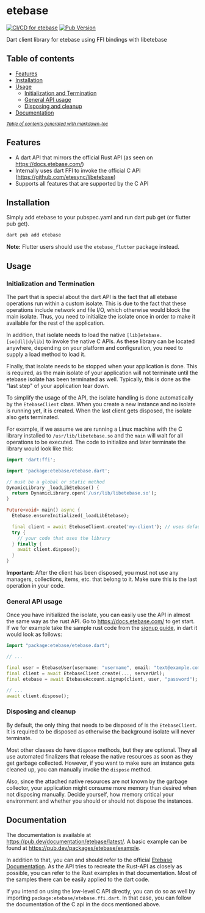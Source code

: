 # etebase
[![CI/CD for etebase](https://github.com/Skycoder42/etebase-dart/actions/workflows/etebase.yaml/badge.svg)](https://github.com/Skycoder42/etebase-dart/actions/workflows/etebase.yaml)
[![Pub Version](https://img.shields.io/pub/v/etebase)](https://pub.dev/packages/etebase)

Dart client library for etebase using FFI bindings with libetebase

## Table of contents
- [Features](#features)
- [Installation](#installation)
- [Usage](#usage)
  * [Initialization and Termination](#initialization-and-termination)
  * [General API usage](#general-api-usage)
  * [Disposing and cleanup](#disposing-and-cleanup)
- [Documentation](#documentation)

<small><i><a href='https://ecotrust-canada.github.io/markdown-toc/'>Table of contents generated with markdown-toc</a></i></small>

## Features
- A dart API that mirrors the official Rust API (as seen on https://docs.etebase.com/)
- Internally uses dart FFI to invoke the official C API (https://github.com/etesync/libetebase)
- Supports all features that are supported by the C API

## Installation
Simply add etebase to your pubspec.yaml and run dart pub get (or flutter pub get).

```sh
dart pub add etebase
```

**Note:** Flutter users should use the `etebase_flutter` package instead.

## Usage
### Initialization and Termination
The part that is special about the dart API is the fact that all etebase operations run within a custom isolate. This
is due to the fact that these operations include network and file I/O, which otherwise would block the main isolate.
Thus, you need to initialize the isolate once in order to make it available for the rest of the application.

In addition, that isolate needs to load the native `[lib]etebase.[so|dll|dylib]` to invoke the native C APIs. As these
library can be located anywhere, depending on your platform and configuration, you need to supply a load method to load
it.

Finally, that isolate needs to be stopped when your application is done. This is required, as the main isolate of your
application will not terminate until the etebase isolate has been terminated as well. Typically, this is done as the
"last step" of your application tear down.

To simplify the usage of the API, the isolate handling is done automatically by the `EtebaseClient` class. When you
create a new instance and no isolate is running yet, it is created. When the last client gets disposed, the isolate
also gets terminated.

For example, if we assume we are running a Linux machine with the C library installed to `/usr/lib/libetebase.so` and
the `main` will wait for all operations to be executed. The code to initialize and later terminate the library would
look like this:

```dart
import 'dart:ffi';

import 'package:etebase/etebase.dart';

// must be a global or static method
DynamicLibrary _loadLibEtebase() {
  return DynamicLibrary.open('/usr/lib/libetebase.so');
}

Future<void> main() async {
  Etebase.ensureInitialized(_loadLibEtebase);

  final client = await EtebaseClient.create('my-client'); // uses default server
  try {
    // your code that uses the library
  } finally {
    await client.dispose();
  }
}
```

**Important:** After the client has been disposed, you must not use any managers, collections, items, etc. that belong
to it. Make sure this is the last operation in your code.

### General API usage
Once you have initialized the isolate, you can easily use the API in almost the same way as the rust API. Go to
https://docs.etebase.com/ to get start. If we for example take the sample rust code from the
[signup guide](https://docs.etebase.com/guides/basic_authentication#signup), in dart it would look as follows:

```dart
import "package:etebase/etebase.dart";

// ...

final user = EtebaseUser(username: "username", email: "text@example.com");
final client = await EtebaseClient.create(..., serverUrl);
final etebase = await EtebaseAccount.signup(client, user, "password");

// ...
await client.dispose();
```

### Disposing and cleanup
By default, the only thing that needs to be disposed of is the `EtebaseClient`. It is required to be disposed as
otherwise the background isolate will never terminate.

Most other classes do have `dispose` methods, but they are optional. They all use automated finalizers that release the
native resources as soon as they get garbage collected. However, if you want to make sure an instance gets cleaned up,
you can manually invoke the `dispose` method.

Also, since the attached native resources are not known by the garbage collector, your application might consume more
memory than desired when not disposing manually. Decide yourself, how memory critical your environment and whether you
should or should not dispose the instances.

## Documentation
The documentation is available at https://pub.dev/documentation/etebase/latest/. A basic example can be found at
https://pub.dev/packages/etebase/example.

In addition to that, you can and should refer to the official [Etebase Documentation](https://docs.etebase.com/). As the
API tries to recreate the Rust-API as closely as possible, you can refer to the Rust examples in that documentation.
Most of the samples there can be easily applied to the dart code.

If you intend on using the low-level C API directly, you can do so as well by importing
`package:etebase/etebase.ffi.dart`. In that case, you can follow the documentation of the C api in the docs mentioned
above.
